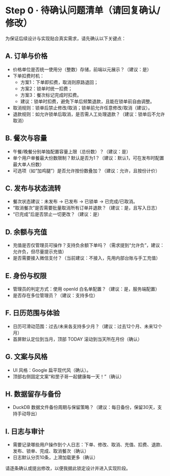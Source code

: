 # Step 0 · 待确认问题清单（请回复确认/修改）

为保证后续设计与实现贴合真实需求，请先确认以下关键点：

## A. 订单与价格
- 价格单位是否统一使用分（整数）存储，前端以元展示？（建议：是）
- 下单扣费时机：
  - 方案1：下单即扣费，取消则原路退回；
  - 方案2：锁单时统一扣费；
  - 方案3：餐次标记完成时扣费。
  - 建议：锁单时扣费，避免下单后频繁退款，且能在锁单前自由调整。
- 取消规则：锁单后禁止修改/取消；锁单前允许任意修改/取消（建议）。
- 退款规则：如允许锁单后取消，是否需人工处理退款？（建议：锁单后不允许取消）

## B. 餐次与容量
- 午餐/晚餐分别单独配置容量上限（总份数）？（建议：是）
- 单个用户单餐最大份数限制？默认是否为1？（建议：默认1，可在发布时配置最大单人份数）
- 可选项（如“加鸡腿”）是否允许按份数叠加？（建议：允许，且按份计价）

## C. 发布与状态流转
- 餐次状态建议：未发布 → 已发布 → 已锁单 → 已完成/已取消。
- “取消餐次”是否需要批量取消所有订单并退款？（建议：是，且写入日志）
- “已完成”后是否禁止一切更改？（建议：是）

## D. 余额与充值
- 充值是否仅管理员可操作？支持负余额下单吗？（需求提到“允许负”，建议：允许负，但尽量提示充值）
- 是否需要接入微信支付？（当前建议：不接入，先用内部台账与手工充值）

## E. 身份与权限
- 管理员的判定方式：使用 openId 白名单配置？（建议：是，服务端配置）
- 是否存在多位管理员？（建议：支持多位）

## F. 日历范围与体验
- 日历可滑动范围：过去/未来各支持多少月？（建议：过去12个月、未来12个月）
- 首屏默认定位到当月，顶部 TODAY 滚动到当天所在月份（确认）

## G. 文案与风格
- UI 风格：Google 扁平现代风（确认）。
- 顶部右侧固定文案“和罡子哥一起健康每一天！”（确认）

## H. 数据留存与备份
- DuckDB 数据文件备份周期与保留策略？（建议：每日备份，保留30天，支持手动导出）

## I. 日志与审计
- 需要记录哪些用户操作到个人日志：下单、修改、取消、充值、扣费、退款、发布、锁单、完成、取消餐次（确认）
- 日志默认分页10条，上滑加载更多（确认）

请逐条确认或提出修改，以便我据此锁定设计并进入实现阶段。
